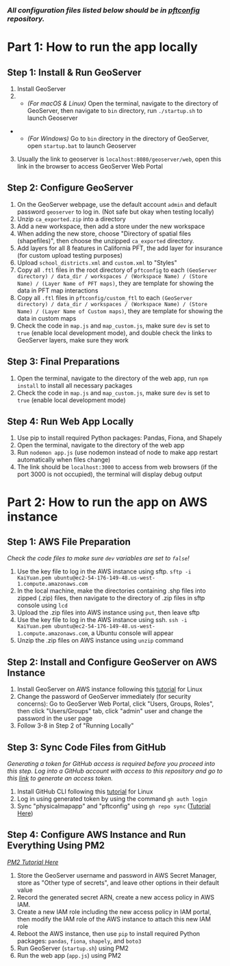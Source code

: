 ### *All configuration files listed below should be in [pftconfig](https://github.com/kaiyuanh2/pftappconfig) repository.*

# Part 1: How to run the app locally

## Step 1: Install & Run GeoServer
1. Install GeoServer
2. - *(For macOS & Linux)* Open the terminal, navigate to the directory of GeoServer, then navigate to `bin` directory, run `./startup.sh` to launch Geoserver
 - - *(For Windows)* Go to `bin` directory in the directory of GeoServer, open `startup.bat` to launch Geoserver
3. Usually the link to geoserver is `localhost:8080/geoserver/web`, open this link in the browser to access GeoServer Web Portal

## Step 2: Configure GeoServer
1. On the GeoServer webpage, use the default account `admin` and default password `geoserver` to log in. (Not safe but okay when testing locally)
2. Unzip `ca_exported.zip` into a directory
3. Add a new workspace, then add a store under the new workspace
4. When adding the new store, choose "Directory of spatial files (shapefiles)", then choose the unzipped `ca_exported` directory.
5. Add layers for all 8 features in California PFT, the add layer for insurance (for custom upload testing purposes)
6. Upload `school_districts.xml` and `custom.xml` to "Styles"
7. Copy all `.ftl` files in the root directory of `pftconfig` to each `(GeoServer directory) / data_dir / workspaces / (Workspace Name) / (Store Name) / (Layer Name of PFT maps)`, they are template for showing the data in PFT map interactions
8. Copy all `.ftl` files in `pftconfig/custom_ftl` to each `(GeoServer directory) / data_dir / workspaces / (Workspace Name) / (Store Name) / (Layer Name of Custom maps)`, they are template for showing the data in custom maps
9. Check the code in `map.js` and `map_custom.js`, make sure `dev` is set to `true` (enable local development mode), and double check the links to GeoServer layers, make sure they work

## Step 3: Final Preparations
1. Open the terminal, navigate to the directory of the web app, run `npm install` to install all necessary packages
2. Check the code in `map.js` and `map_custom.js`, make sure `dev` is set to `true` (enable local development mode)

## Step 4: Run Web App Locally
1. Use pip to install required Python packages: Pandas, Fiona, and Shapely
2. Open the terminal, navigate to the directory of the web app
3. Run `nodemon app.js` (use nodemon instead of node to make app restart automatically when files change)
4. The link should be `localhost:3000` to access from web browsers (if the port 3000 is not occupied), the terminal will display debug output

# Part 2: How to run the app on AWS instance

## Step 1: AWS File Preparation
*Check the code files to make sure `dev` variables are set to `false`!*
1. Use the key file to log in the AWS instance using sftp. `sftp -i KaiYuan.pem ubuntu@ec2-54-176-149-48.us-west-1.compute.amazonaws.com`
2. In the local machine, make the directories containing .shp files into zipped (.zip) files, then navigate to the directory of .zip files in sftp console using `lcd`
3. Upload the .zip files into AWS instance using `put`, then leave sftp
4. Use the key file to log in the AWS instance using ssh. `ssh -i KaiYuan.pem ubuntu@ec2-54-176-149-48.us-west-1.compute.amazonaws.com`, a Ubuntu console will appear
5. Unzip the .zip files on AWS instance using `unzip` command

## Step 2: Install and Configure GeoServer on AWS Instance
1. Install GeoServer on AWS instance following this [tutorial](https://docs.geoserver.org/latest/en/user/installation/linux.html) for Linux
2. Change the password of GeoServer immediately (for security concerns): Go to GeoServer Web Portal, click "Users, Groups, Roles", then click "Users/Groups" tab, click "admin" user and change the password in the user page
3. Follow 3-8 in Step 2 of "Running Locally"

## Step 3: Sync Code Files from GitHub
*Generating a token for GitHub access is required before you proceed into this step. Log into a GitHub account with access to this repository and go to this [link](https://github.com/settings/tokens) to generate an access token.*
1. Install GitHub CLI following this [tutorial](https://github.com/cli/cli/blob/trunk/docs/install_linux.md) for Linux
2. Log in using generated token by using the command `gh auth login`
3. Sync "physicalmapapp" and "pftconfig" using `gh repo sync` ([Tutorial Here](https://cli.github.com/manual/gh_repo_sync))

## Step 4: Configure AWS Instance and Run Everything Using PM2
*[PM2 Tutorial Here](https://pm2.keymetrics.io/docs/usage/quick-start/)*
1. Store the GeoServer username and password in AWS Secret Manager, store as "Other type of secrets", and leave other options in their default value
2. Record the generated secret ARN, create a new access policy in AWS IAM.
3. Create a new IAM role including the new access policy in IAM portal, then modify the IAM role of the AWS instance to attach this new IAM role
4. Reboot the AWS instance, then use `pip` to install required Python packages: `pandas`, `fiona`, `shapely`, and `boto3`
5. Run GeoServer (`startup.sh`) using PM2
6. Run the web app (`app.js`) using PM2
